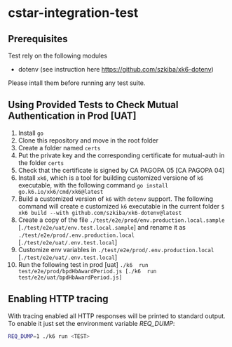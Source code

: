 # cstar-integration-test

## Prerequisites

Test rely on the following modules

- dotenv (see instruction here https://github.com/szkiba/xk6-dotenv)

Please intall them before running any test suite.

## Using Provided Tests to Check Mutual Authentication in Prod [UAT]

1. Install `go`
2. Clone this repository and move in the root folder
3. Create a folder named `certs`
4. Put the private key and the corresponding certificate for mutual-auth in the folder `certs`
5. Check that the certificate is signed by CA PAGOPA 05 [CA PAGOPA 04]
6. Install `xk6`, which is a tool for building customized versione of `k6` executable, with the following command
```go install go.k6.io/xk6/cmd/xk6@latest```
7. Build a customized version of `k6` with `dotenv` support. The following command will create e customized `k6` executable in the current folder
```$ xk6 build --with github.com/szkiba/xk6-dotenv@latest```
8. Create a copy of the file `./test/e2e/prod/env.production.local.sample` [`./test/e2e/uat/env.test.local.sample`] and rename it as `./test/e2e/prod/.env.production.local` [`./test/e2e/uat/.env.test.local`]
9. Customize env variables in `./test/e2e/prod/.env.production.local` [`./test/e2e/uat/.env.test.local`]
10. Run the following test in prod [uat]
```./k6  run test/e2e/prod/bpdHbAwardPeriod.js [./k6  run test/e2e/uat/bpdHbAwardPeriod.js]```

## Enabling HTTP tracing

With tracing enabled all HTTP responses will be printed to standard output.
To enable it just set the environment variable *REQ_DUMP*:

```sh
REQ_DUMP=1 ./k6 run <TEST>
```
